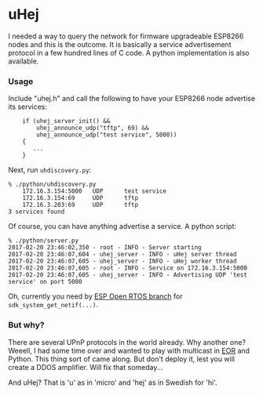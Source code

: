 **uHej**
==========

I needed a way to query the network for firmware upgradeable ESP8266 nodes and this is the outcome. It is basically a service advertisement protocol in a few hundred lines of C code. A python implementation is also available.

### Usage

Include "uhej.h" and call the following to have your ESP8266 node advertise its services:

```
    if (uhej_server_init() && 
   	    uhej_announce_udp("tftp", 69) &&
	    uhej_announce_udp("test service", 5000))
    {
       ...
    }

```

Next, run ```uhdiscovery.py```:

```
% ./python/uhdiscovery.py 
    172.16.3.154:5000   UDP      test service
    172.16.3.154:69     UDP      tftp
    172.16.3.203:69     UDP      tftp
3 services found
```

Of course, you can have anything advertise a service. A python script:

```
% ./python/server.py
2017-02-20 23:46:02,350 - root - INFO - Server starting
2017-02-20 23:46:07,604 - uhej_server - INFO - uHej server thread
2017-02-20 23:46:07,605 - uhej_server - INFO - uHej worker thread
2017-02-20 23:46:07,605 - root - INFO - Service on 172.16.3.154:5000
2017-02-20 23:46:07,605 - uhej_server - INFO - Advertising UDP 'test service' on port 5000
```

Oh, currently you need by [ESP Open RTOS branch](https://github.com/kanflo/esp-open-rtos/tree/sdk_system_get_netif) for ```sdk_system_get_netif(...)```.

### But why?
There are several UPnP protocols in the world already. Why another one? Weeell, I had some time over and wanted to play with multicast in [EOR](https://github.com/SuperHouse/esp-open-rtos) and Python. This thing sort of came along. But don't deploy it, lest you will create a DDOS amplifier. Will fix that someday...

And uHej? That is 'u' as in 'micro' and 'hej' as in Swedish for 'hi'.
